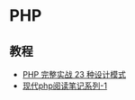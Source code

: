 # PHP

## 教程

- [PHP 完整实战 23 种设计模式](https://github.com/TIGERB/easy-tips)
- [现代php阅读笔记系列-1](http://blog.no13bus.com/post/mordern_php1?hmsr=toutiao.io&utm_medium=toutiao.io&utm_source=toutiao.io)